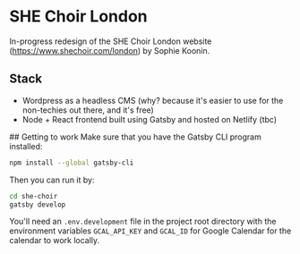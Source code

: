 # SHE Choir London

In-progress redesign of the SHE Choir London website (https://www.shechoir.com/london) by Sophie Koonin.

## Stack

- Wordpress as a headless CMS (why? because it's easier to use for the non-techies out there, and it's free)
- Node + React frontend built using Gatsby and hosted on Netlify (tbc)

## Getting to work
Make sure that you have the Gatsby CLI program installed:

```sh
npm install --global gatsby-cli
```

Then you can run it by:

```sh
cd she-choir
gatsby develop
```

You'll need an `.env.development` file in the project root directory with the environment variables `GCAL_API_KEY` and `GCAL_ID` for Google Calendar for the calendar to work locally.
